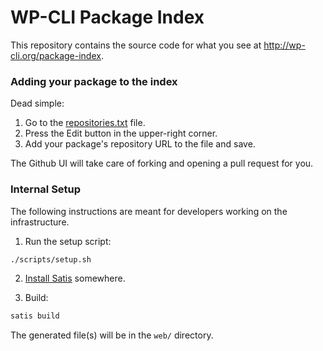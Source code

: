 WP-CLI Package Index
====================

This repository contains the source code for what you see at <http://wp-cli.org/package-index>.

### Adding your package to the index

Dead simple:

1. Go to the [repositories.txt](https://github.com/wp-cli/package-index/blob/master/repositories.txt) file.
2. Press the Edit button in the upper-right corner.
3. Add your package's repository URL to the file and save.

The Github UI will take care of forking and opening a pull request for you.

### Internal Setup

The following instructions are meant for developers working on the infrastructure.

1) Run the setup script:

```bash
./scripts/setup.sh
```

2) [Install Satis](https://github.com/composer/satis#usage) somewhere.

3) Build:

```bash
satis build
```

The generated file(s) will be in the `web/` directory.
